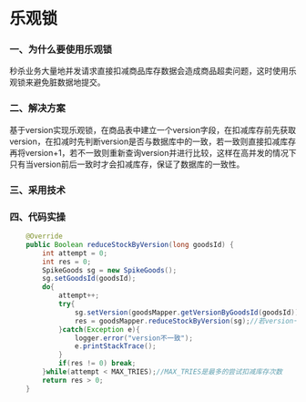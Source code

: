 # 乐观锁
### 一、为什么要使用乐观锁
秒杀业务大量地并发请求直接扣减商品库存数据会造成商品超卖问题，这时使用乐观锁来避免脏数据地提交。
### 二、解决方案
基于version实现乐观锁，在商品表中建立一个version字段，在扣减库存前先获取version，在扣减时先判断version是否与数据库中的一致，若一致则直接扣减库存再将version+1，若不一致则重新查询version并进行比较，这样在高并发的情况下只有当version前后一致时才会扣减库存，保证了数据库的一致性。
### 三、采用技术

### 四、代码实操
````java
    @Override
    public Boolean reduceStockByVersion(long goodsId) {
        int attempt = 0;
        int res = 0;
        SpikeGoods sg = new SpikeGoods();
        sg.setGoodsId(goodsId);
        do{
            attempt++;
            try{
                sg.setVersion(goodsMapper.getVersionByGoodsId(goodsId));//获取version
                res = goodsMapper.reduceStockByVersion(sg);//若version一致则扣减库存
            }catch(Exception e){
                logger.error("version不一致");
                e.printStackTrace();
            }
            if(res != 0) break;
        }while(attempt < MAX_TRIES);//MAX_TRIES是最多的尝试扣减库存次数
        return res > 0;
    }
````
